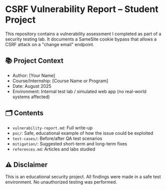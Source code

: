 # CSRF Vulnerability Report – Student Project

This repository contains a vulnerability assessment I completed as part of a security testing lab. It documents a SameSite cookie bypass that allows a CSRF attack on a "change email" endpoint.

## 📚 Project Context
- Author: [Your Name]
- Course/Internship: [Course Name or Program]
- Date: August 2025
- Environment: Internal test lab / simulated web app (no real-world systems affected)

## 🗂 Contents
- `vulnerability-report.md`: Full write-up
- `poc/`: Safe, educational example of how the issue could be exploited
- `test-cases/`: Before/after QA test scenarios
- `mitigation/`: Suggested short-term and long-term fixes
- `references.md`: Articles and labs studied

## ⚠️ Disclaimer
This is an educational security project. All findings were made in a safe test environment. No unauthorized testing was performed.
